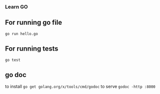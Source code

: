 ### Learn GO

## For running go file

```go run hello.go```

## For running tests

```go test```

## go doc
to install
```go get golang.org/x/tools/cmd/godoc```
to serve 
```godoc -http :8000```

